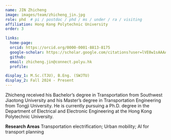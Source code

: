 ```yaml
---
name: JIN Zhicheng
image: images/team/zhicheng_jin.jpg
role: phd  # pi / postdoc / phd / ms / under / ra / visiting
affiliation: Hong Kong Polytechnic University
order: 3

links:
  home-page: 
  orcid: https://orcid.org/0000-0001-8813-8175
  google-scholar: https://scholar.google.com/citations?user=lVE0w1sAAAAJ&hl=zh-CN
  github: 
  email: zhicheng.jin@connect.polyu.hk
  profile: 

display_1: M.Sc.(TJU), B.Eng. (SWJTU)
display_2: Fall 2024 - Present 
---
```


<!--  Add a short self introduction here -->
<!-- Like Research Areas -->

Zhicheng received his Bachelor’s degree in Transportation from Southwest Jiaotong University and his Master’s degree in Transportation Engineering from Tongji University. He is currently pursuing a Ph.D. degree in the Department of Electrical and Electronic Engineering at the Hong Kong Polytechnic University.

**Research Areas**
Transportation electrification; Urban mobility; AI for transport planning
